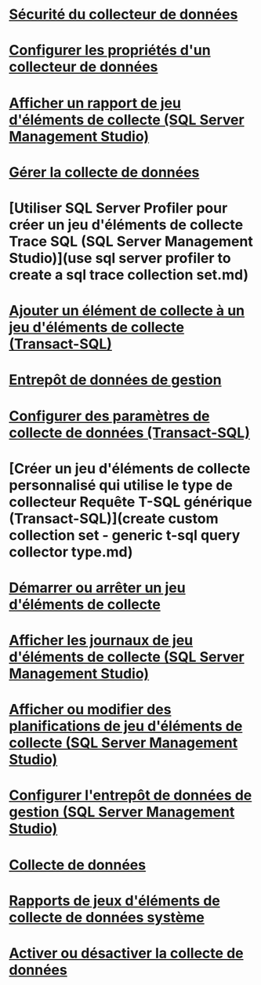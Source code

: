 # [Sécurité du collecteur de données](data-collector-security.md)
# [Configurer les propriétés d'un collecteur de données](configure-properties-of-a-data-collector.md)
# [Afficher un rapport de jeu d'éléments de collecte (SQL Server Management Studio)](view-a-collection-set-report-sql-server-management-studio.md)
# [Gérer la collecte de données](manage-data-collection.md)
# [Utiliser SQL Server Profiler pour créer un jeu d'éléments de collecte Trace SQL (SQL Server Management Studio)](use sql server profiler to create a sql trace collection set.md)
# [Ajouter un élément de collecte à un jeu d'éléments de collecte (Transact-SQL)](add-a-collection-item-to-a-collection-set-transact-sql.md)
# [Entrepôt de données de gestion](management-data-warehouse.md)
# [Configurer des paramètres de collecte de données (Transact-SQL)](configure-data-collection-parameters-transact-sql.md)
# [Créer un jeu d'éléments de collecte personnalisé qui utilise le type de collecteur Requête T-SQL générique (Transact-SQL)](create custom collection set - generic t-sql query collector type.md)
# [Démarrer ou arrêter un jeu d'éléments de collecte](start-or-stop-a-collection-set.md)
# [Afficher les journaux de jeu d'éléments de collecte (SQL Server Management Studio)](view-collection-set-logs-sql-server-management-studio.md)
# [Afficher ou modifier des planifications de jeu d'éléments de collecte (SQL Server Management Studio)](view-or-change-collection-set-schedules-sql-server-management-studio.md)
# [Configurer l'entrepôt de données de gestion (SQL Server Management Studio)](configure-the-management-data-warehouse-sql-server-management-studio.md)
# [Collecte de données](data-collection.md)
# [Rapports de jeux d'éléments de collecte de données système](system-data-collection-set-reports.md)
# [Activer ou désactiver la collecte de données](enable-or-disable-data-collection.md)
